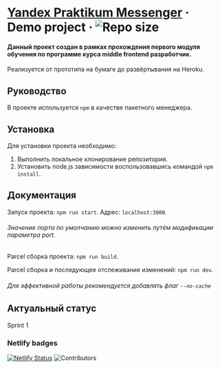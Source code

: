 # [Yandex Praktikum Messenger](https://github.com/OnexDev/middle.messenger.praktikum.yandex) &middot; Demo project &middot; ![Repo size](https://img.shields.io/github/repo-size/onexdev/middle.messenger.praktikum.yandex)

#### Данный проект создан в рамках прохождения первого модуля обучения по программе курса middle frontend разработчик.
Реализуется от прототипа на бумаге до развёртывания на Heroku. 

## Руководство
В проекте используется `npm` в качестве пакетного менеджера.

## Установка
Для установки проекта необходимо:
1. Выполнить локальное клонирование репозитория.
2. Установить node.js зависимости воспользовавшись командой `npm install`.

## Документация
Запуск проекта: `npm run start`. Адрес: `localhost:3000`.

###### Значение порта по умолчанию можно изменить путём модификации параметра port.


Parcel сборка проекта: `npm run build`.

Parcel сборка и последующее отслеживание изменений: `npm run dev`.

###### Для эффективной работы рекомендуется добавлять флаг `--no-cache`



## Актуальный статус
Sprint 1

### Netlify badges
[![Netlify Status](https://api.netlify.com/api/v1/badges/840fe653-3cee-4c38-99e6-56f885282e0f/deploy-status)](https://app.netlify.com/sites/pritornyi-msg/deploys)
![Contributors](https://img.shields.io/website?label=netlify&url=https%3A%2F%2Fpritornyi-msg.netlify.app%2F)



